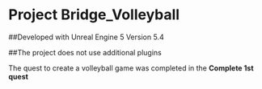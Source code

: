 # Project Bridge_Volleyball

##Developed with Unreal Engine 5 Version 5.4

##The project does not use additional plugins


The quest to create a volleyball game was completed in the **Complete 1st quest**